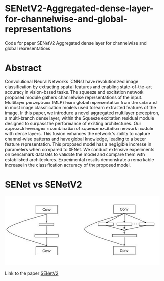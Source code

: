 # SENetV2-Aggregated-dense-layer-for-channelwise-and-global-representations
Code for paper SENetV2 Aggregated dense layer for channelwise and global representations

# Abstract

Convolutional Neural Networks (CNNs) have revolutionized image classification by extracting spatial features and enabling state-of-the-art accuracy in vision-based tasks. The squeeze and excitation network proposed module gathers channelwise representations of the input. Multilayer perceptrons (MLP) learn global representation from the data and in most image classification models used to learn extracted features of the image. In this paper, we introduce a novel aggregated multilayer perceptron, a multi-branch dense layer, within the Squeeze excitation residual module designed to surpass the performance of existing architectures. Our approach leverages a combination of squeeze excitation network module with dense layers. This fusion enhances the network's ability to capture channel-wise patterns and have global knowledge, leading to a better feature representation. This proposed model has a negligible increase in parameters when compared to SENet. We conduct extensive experiments on benchmark datasets to validate the model and compare them with established architectures. Experimental results demonstrate a remarkable increase in the classification accuracy of the proposed model.

# SENet vs SENetV2

![SENETv2](https://github.com/mahendran-narayanan/SENetV2-Aggregated-dense-layer-for-channelwise-and-global-representations/blob/main/data/senet_vs_senetv2.jpg)

Link to the paper [SENetV2](https://arxiv.org/abs/2311.10807)
